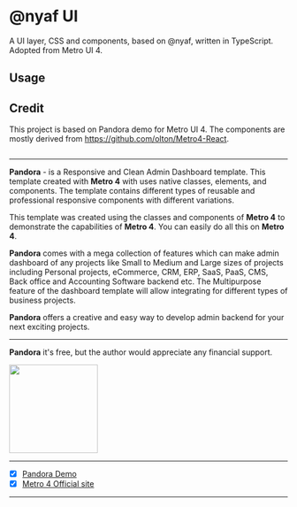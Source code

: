 # @nyaf UI

A UI layer, CSS and components, based on @nyaf, written in TypeScript. Adopted from Metro UI 4.

## Usage



## Credit

This project is based on Pandora demo for Metro UI 4. The components are mostly derived from https://github.com/olton/Metro4-React.

<p align="center">
  <a href="https://metroui.org.ua/themes/pandora">
    <img src="https://user-images.githubusercontent.com/365108/56853343-eef5a980-692e-11e9-8613-b7e42a913383.jpg" alt="">
  </a>
</p>

<hr>

**Pandora** - is a Responsive and Clean Admin Dashboard template.
This template created with **Metro 4** with uses native classes, elements, and components.
The template contains different types of reusable and professional responsive components with different variations.

This template was created using the classes and components of **Metro 4** to demonstrate the capabilities of **Metro 4**.
You can easily do all this on **Metro 4**.

**Pandora** comes with a mega collection of features which can make admin dashboard of any projects like Small to Medium
and Large sizes of projects including Personal projects, eCommerce, CRM, ERP, SaaS, PaaS, CMS, Back office
and Accounting Software backend etc. The Multipurpose feature of the dashboard template will allow integrating
for different types of business projects.

**Pandora** offers a creative and easy way to develop admin backend for your next exciting projects.

<hr>
<p align="center">

**Pandora** it's free, but the author would appreciate any financial support.

<a href="https://www.patreon.com/metroui">
	<img src="https://c5.patreon.com/external/logo/become_a_patron_button@2x.png" width="160">
</a>

</p>

<hr>

- [x] [Pandora Demo](https://metroui.org.ua/themes/pandora/)
- [x] [Metro 4 Official site](https://metroui.org.ua/)

<hr>
